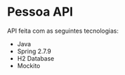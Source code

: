 # Pessoa API

API feita com as seguintes tecnologias:
- Java
- Spring 2.7.9
- H2 Database
- Mockito

